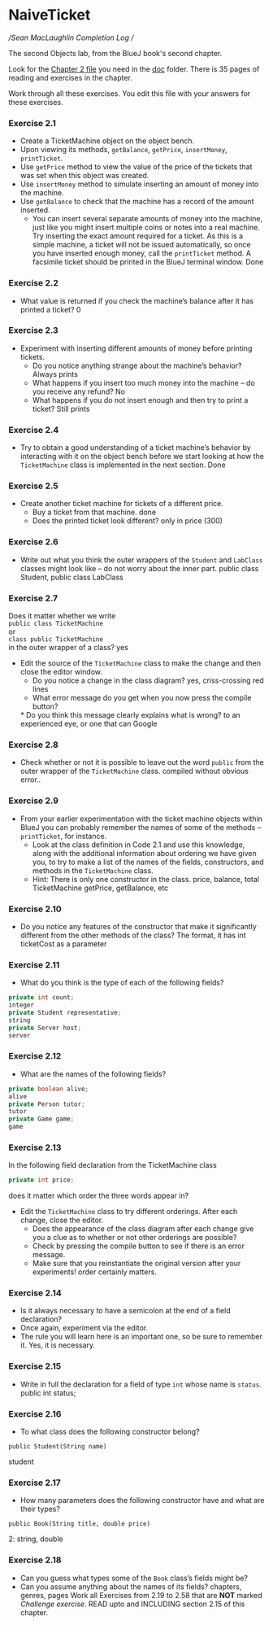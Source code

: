 # NaiveTicket
 */Sean MacLaughlin Completion Log /*

The second Objects lab, from the BlueJ book's second chapter.

Look for the [Chapter 2 file](./doc/BlueJ-objects-first-ch2.pdf) you need in the [doc](./doc) folder.
There is 35 pages of reading and exercises in the chapter.

Work through all these exercises. You edit this file with your answers for these exercises.

### Exercise 2.1
* Create a TicketMachine object on the object bench.
* Upon viewing its methods, `getBalance`, `getPrice`, `insertMoney`, `printTicket`.
* Use `getPrice` method to view the value of the price of the tickets that was set when this object was created.
* Use `insertMoney` method to simulate inserting an amount of money into the machine.
* Use `getBalance` to check that the machine has a record of the amount inserted.
	* You can insert several separate amounts of money into the machine, just like you might insert multiple coins or notes into a real machine. Try inserting the exact amount required for a ticket. As this is a simple machine, a ticket will not be issued automatically, so once you have inserted enough money, call the `printTicket` method. A facsimile ticket should be printed in the BlueJ terminal window.
	Done

### Exercise 2.2
* What value is returned if you check the machine’s balance after it has printed a ticket?
0
### Exercise 2.3
* Experiment with inserting different amounts of money before printing tickets.
	* Do you notice anything strange about the machine’s behavior?
	Always prints
	* What happens if you insert too much money into the machine – do you receive any refund?
	No
	* What happens if you do not insert enough and then try to print a ticket?
	Still prints
### Exercise 2.4
* Try to obtain a good understanding of a ticket machine’s behavior by interacting with it on the object bench before we start looking at how the `TicketMachine` class is implemented in the next section.
Done
### Exercise 2.5
* Create another ticket machine for tickets of a different price.
	* Buy a ticket from that machine.
	done
	* Does the printed ticket look different?
	only in price (300)

### Exercise 2.6
* Write out what you think the outer wrappers of the `Student` and `LabClass` classes might look like – do not worry about the inner part.
public class Student, public class LabClass

### Exercise 2.7
Does it matter whether we write<br>
`public class TicketMachine`<br>
or<br>
`class public TicketMachine`<br>
in the outer wrapper of a class?
yes
* Edit the source of the `TicketMachine` class to make the change and then close the editor window.
	* Do you notice a change in the class diagram?
	yes, criss-crossing red lines
	* What error message do you get when you now press the compile button?
	<identifier expected>
	* Do you think this message clearly explains what is wrong?
	to an experienced eye, or one that can Google

### Exercise 2.8
* Check whether or not it is possible to leave out the word `public` from the outer wrapper of the `TicketMachine` class.
compiled without obvious error..

### Exercise 2.9
* From your earlier experimentation with the ticket machine objects within BlueJ you can probably remember the names of some of the methods – `printTicket`, for instance.
	* Look at the class definition in Code 2.1 and use this knowledge, along with the additional information about ordering we have given you, to try to make a list of the names of the fields, constructors, and methods in the `TicketMachine` class.
	* Hint: There is only one constructor in the class.
price, balance, total
TicketMachine
getPrice, getBalance, etc
### Exercise 2.10
* Do you notice any features of the constructor that make it significantly different from the other methods of the class?
The format, it has int ticketCost as a parameter
### Exercise 2.11
* What do you think is the type of each of the following fields?

```java
private int count;
integer
private Student representative;
string
private Server host;
server
```

### Exercise 2.12
* What are the names of the following fields?

```java
private boolean alive;
alive
private Person tutor;
tutor
private Game game;
game
```
### Exercise 2.13

In the following field declaration from the TicketMachine class<br>

```java
private int price;
```
does it matter which order the three words appear in?
* Edit the `TicketMachine` class to try different orderings. After each change, close the editor.
	* Does the appearance of the class diagram after each change give you a clue as to whether or not other orderings are
possible?
	* Check by pressing the compile button to see if there is an error message.
	* Make sure that you reinstantiate the original version after your experiments!
order certainly matters.
### Exercise 2.14
* Is it always necessary to have a semicolon at the end of a field declaration?
* Once again, experiment via the editor.
* The rule you will learn here is an important one, so be sure to remember it.
Yes, it is necessary.


### Exercise 2.15
* Write in full the declaration for a field of type `int` whose name is `status`.
public int status;
### Exercise 2.16
* To what class does the following constructor belong?
```
public Student(String name)

```
student

### Exercise 2.17
* How many parameters does the following constructor have and what are their types?
```
public Book(String title, double price)
```
2: string, double
### Exercise 2.18
* Can you guess what types some of the `Book` class’s fields might be?
* Can you assume anything about the names of its fields?
chapters, genres, pages
Work all Exercises from 2.19 to 2.58 that are **NOT** marked *Challenge exercise*.
READ upto and INCLUDING section 2.15 of this chapter.
